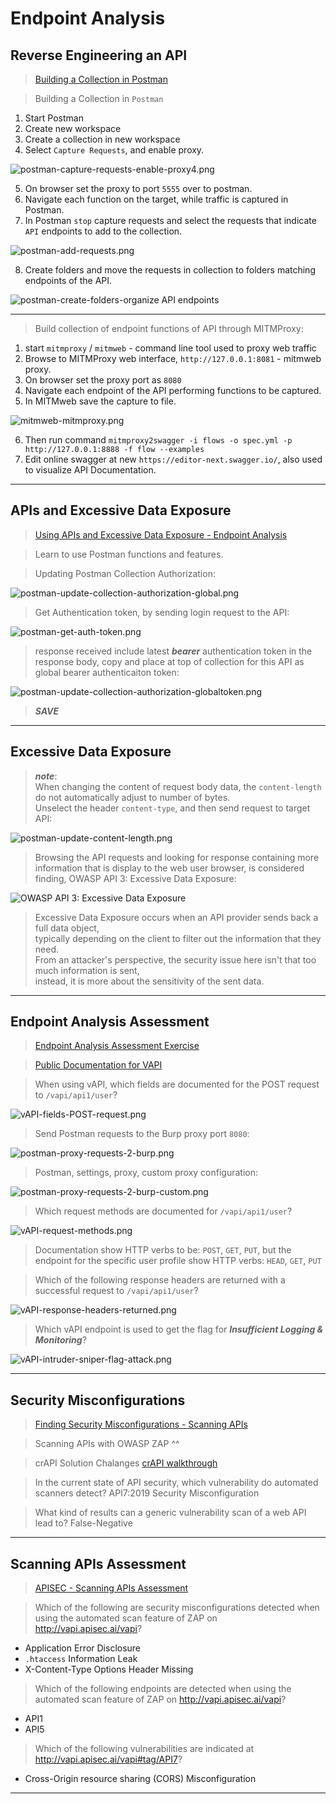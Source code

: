 # Endpoint Analysis  

## Reverse Engineering an API  
 
>[Building a Collection in Postman](https://university.apisec.ai/products/api-penetration-testing/categories/2150251353/posts/2157921175)  

>Building a Collection in `Postman`  

1. Start Postman
2. Create new workspace
3. Create a collection in new workspace
4. Select `Capture Requests`, and enable proxy.  

![postman-capture-requests-enable-proxy4.png](/images/postman-capture-requests-enable-proxy4.png)  

5. On browser set the proxy to port `5555` over to postman.  
6. Navigate each function on the target, while traffic is captured in Postman.  
7. In Postman `stop`  capture requests and select the requests that indicate `API` endpoints to add to the collection.  

![postman-add-requests.png](/images/postman-add-requests.png)  

8. Create folders and move the requests in collection to folders matching endpoints of the API.

![postman-create-folders-organize API endpoints](/images/postman-create-folders-organize-api-endpoints.png)  

----  

>Build collection of endpoint functions of API through MITMProxy:

1. start `mitmproxy` / `mitmweb` - command line tool used to proxy web traffic  
2. Browse to MITMProxy web interface, `http://127.0.0.1:8081` - mitmweb proxy.  
3. On browser set the proxy port as `8080`
4. Navigate each endpoint of the API performing functions to be captured.
5. In MITMweb save the capture to file.  

![mitmweb-mitmproxy.png](/images/mitmweb-mitmproxy.png)  

6. Then run command `mitmproxy2swagger -i flows -o spec.yml -p http://127.0.0.1:8888 -f flow --examples`  
7. Edit online swagger at new `https://editor-next.swagger.io/`, also used to visualize API Documentation.  

----  

## APIs and Excessive Data Exposure  

>[Using APIs and Excessive Data Exposure - Endpoint Analysis](https://university.apisec.ai/products/api-penetration-testing/categories/2150251353/posts/2157505648)  

>Learn to use Postman functions and features.  

>Updating Postman Collection Authorization:  

![postman-update-collection-authorization-global.png](/images/postman-update-collection-authorization-global.png)  

>Get Authentication token, by sending login request to the API:  

![postman-get-auth-token.png](/images/postman-get-auth-token.png)  

>response received include latest ***bearer*** authentication token in the response body, copy and place at top of collection for this API as global bearer authenticaiton token:  

![postman-update-collection-authorization-globaltoken.png](/images/postman-update-collection-authorization-globaltoken.png)   

>***SAVE***  

----  

## Excessive Data Exposure  

>***note***:  
>When changing the content of request body data, the `content-length` do not automatically adjust to number of bytes.  
>Unselect the header `content-type`, and then send request to target API:  

![postman-update-content-length.png](/images/postman-update-content-length.png)  

>Browsing the API requests and looking for response containing more information that is display to the web user browser, is considered finding, OWASP API 3: Excessive Data Exposure:  

![OWASP API 3: Excessive Data Exposure](/images/postman-sensitve-data-exposed.png)  

>Excessive Data Exposure occurs when an API provider sends back a full data object,   
>typically depending on the client to filter out the information that they need.   
>From an attacker's perspective, the security issue here isn't that too much information is sent,   
>instead, it is more about the sensitivity of the sent data.   

----  

## Endpoint Analysis Assessment  

>[Endpoint Analysis Assessment Exercise](https://university.apisec.ai/products/2147849691/categories/2150251353/posts/2163584818)  

>[Public Documentation for VAPI](http://vapi.apisec.ai/vapi)  

>When using vAPI, which fields are documented for the POST request to `/vapi/api1/user`?  

![vAPI-fields-POST-request.png](images/vAPI-fields-POST-request.png)  

>Send Postman requests to the Burp proxy port `8080`:  

![postman-proxy-requests-2-burp.png](/images/postman-proxy-requests-2-burp.png)  

>Postman, settings, proxy, custom proxy configuration:  

![postman-proxy-requests-2-burp-custom.png](/images/postman-proxy-requests-2-burp-custom.png)  

>Which request methods are documented for `/vapi/api1/user`?  

![vAPI-request-methods.png](images/vAPI-request-methods.png)  

>Documentation show HTTP verbs to be: `POST`, `GET`, `PUT`, but the endpoint for the specific user profile show HTTP verbs: `HEAD`, `GET`, `PUT`  

>Which of the following response headers are returned with a successful request to `/vapi/api1/user`?  

![vAPI-response-headers-returned.png](images/vAPI-response-headers-returned.png)  

>Which vAPI endpoint is used to get the flag for ***Insufficient Logging & Monitoring***?  

![vAPI-intruder-sniper-flag-attack.png](images/vAPI-intruder-sniper-flag-attack.png)  

----  

## Security Misconfigurations  

>[Finding Security Misconfigurations - Scanning APIs](https://university.apisec.ai/products/api-penetration-testing/categories/2150251355/posts/2157505653)  

>Scanning APIs with OWASP ZAP ^^  

>crAPI Solution Chalanges [crAPI walkthrough](https://zerodayhacker.com/crapi-walkthrough-using-ai/)  

>In the current state of API security, which vulnerability do automated scanners detect? API7:2019 Security Misconfiguration  

>What kind of results can a generic vulnerability scan of a web API lead to? False-Negative  

----  

## Scanning APIs Assessment  

>[APISEC - Scanning APIs Assessment](https://university.apisec.ai/products/2147849691/categories/2150251355/posts/2163585553)  

>Which of the following are security misconfigurations detected when using the automated scan feature of ZAP on http://vapi.apisec.ai/vapi?  

* Application Error Disclosure
* `.htaccess` Information Leak
* X-Content-Type Options Header Missing  

>Which of the following endpoints are detected when using the automated scan feature of ZAP on http://vapi.apisec.ai/vapi?  

* API1  
* API5  

>Which of the following vulnerabilities are indicated at http://vapi.apisec.ai/vapi#tag/API7?  

* Cross-Origin resource sharing (CORS) Misconfiguration  

----  

